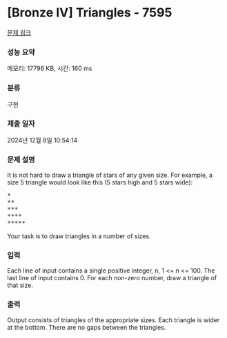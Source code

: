# [Bronze IV] Triangles - 7595 

[문제 링크](https://www.acmicpc.net/problem/7595) 

### 성능 요약

메모리: 17796 KB, 시간: 160 ms

### 분류

구현

### 제출 일자

2024년 12월 8일 10:54:14

### 문제 설명

<p>It is not hard to draw a triangle of stars of any given size. For example, a size 5 triangle would look like this (5 stars high and 5 stars wide):</p>

<pre>*
**
***
****
*****</pre>

<p>Your task is to draw triangles in a number of sizes. </p>

### 입력 

 <p>Each line of input contains a single positive integer, n, 1 <= n <= 100. The last line of input contains 0. For each non-zero number, draw a triangle of that size. </p>

### 출력 

 <p>Output consists of triangles of the appropriate sizes. Each triangle is wider at the bottom. There are no gaps between the triangles. </p>

